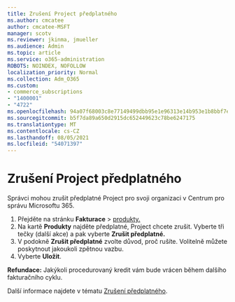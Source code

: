 ```yaml
---
title: Zrušení Project předplatného
ms.author: cmcatee
author: cmcatee-MSFT
manager: scotv
ms.reviewer: jkinma, jmueller
ms.audience: Admin
ms.topic: article
ms.service: o365-administration
ROBOTS: NOINDEX, NOFOLLOW
localization_priority: Normal
ms.collection: Adm_O365
ms.custom:
- commerce_subscriptions
- "1400001"
- "4722"
ms.openlocfilehash: 94a07f68003c8e77149499dbb95e1e96313e14b953e1b8bbf7e0efed24ea145d
ms.sourcegitcommit: b5f7da89a650d2915dc652449623c78be6247175
ms.translationtype: MT
ms.contentlocale: cs-CZ
ms.lasthandoff: 08/05/2021
ms.locfileid: "54071397"
---
```

# <a name="cancel-project-subscription"></a>Zrušení Project předplatného

Správci mohou zrušit předplatné Project pro svoji organizaci v Centrum pro správu Microsoftu 365.

1. Přejděte na stránku **Fakturace** \> [produkty.](https://go.microsoft.com/fwlink/p/?linkid=842054)
2. Na kartě **Produkty** najděte předplatné, Project chcete zrušit. Vyberte tři tečky (další akce) a pak vyberte **Zrušit předplatné.**
3. V podokně **Zrušit předplatné** zvolte důvod, proč rušíte. Volitelně můžete poskytnout jakoukoli zpětnou vazbu.
4. Vyberte **Uložit**.

**Refundace:** Jakýkoli procedurovaný kredit vám bude vrácen během dalšího fakturačního cyklu.

Další informace najdete v tématu [Zrušení předplatného](/microsoft-365/commerce/subscriptions/cancel-your-subscription).
